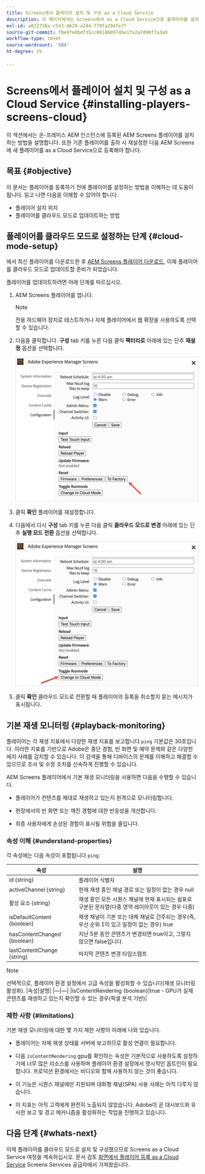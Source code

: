 ```yaml
---
title: Screens에서 플레이어 설치 및 구성 as a Cloud Service
description: 이 페이지에서는 Screens에서 as a Cloud Service으로 플레이어를 설치하고 구성하는 방법에 대해 설명합니다.
exl-id: a022738a-c543-4629-a244-f70fa294fe7f
source-git-commit: f0e9fe0bdf35cc001860974be1fa2a7d90f7a3a9
workflow-type: tm+mt
source-wordcount: '584'
ht-degree: 1%

---
```


# Screens에서 플레이어 설치 및 구성 as a Cloud Service {#installing-players-screens-cloud}

이 섹션에서는 온-프레미스 AEM 인스턴스에 등록된 AEM Screens 플레이어를 설치하는 방법을 설명합니다. 또한 기존 플레이어를 출하 시 재설정한 다음 AEM Screens에 새 플레이어를 as a Cloud Service으로 등록해야 합니다.

## 목표 {#objective}

이 문서는 플레이어를 등록하기 전에 플레이어를 설정하는 방법을 이해하는 데 도움이 됩니다. 읽고 나면 다음을 이해할 수 있어야 합니다.

* 플레이어 설치 위치
* 플레이어를 클라우드 모드로 업데이트하는 방법

## 플레이어를 클라우드 모드로 설정하는 단계 {#cloud-mode-setup}

에서 최신 플레이어를 다운로드한 후 [AEM Screens 플레이어 다운로드](https://download.macromedia.com/screens/), 이제 플레이어를 클라우드 모드로 업데이트할 준비가 되었습니다.

플레이어를 업데이트하려면 아래 단계를 따르십시오.

1. AEM Screens 플레이어를 엽니다.

   >[!NOTE]
   >전용 하드웨어 장치로 테스트하거나 자체 플레이어에서 웹 확장을 사용하도록 선택할 수 있습니다.

1. 다음을 클릭합니다. **구성** tab 키를 누른 다음 클릭 **팩터리로** 아래에 있는 단추 **재설정** 옵션을 선택합니다.

   ![이미지](/help/screens-cloud/assets/player/installplayer-2.png)

1. 클릭 **확인** 플레이어를 재설정합니다.

1. 다음에서 다시 **구성** tab 키를 누른 다음 클릭 **클라우드 모드로 변경** 아래에 있는 단추 **실행 모드 전환** 옵션을 선택합니다.

   ![이미지](/help/screens-cloud/assets/player/installplayer-1.png)

1. 클릭 **확인** 클라우드 모드로 전환할 때 플레이어의 등록을 취소할지 묻는 메시지가 표시됩니다.

## 기본 재생 모니터링 {#playback-monitoring}

플레이어는 각 재생 지표에서 다양한 재생 지표를 보고합니다 `ping` 기본값은 30초입니다. 이러한 지표를 기반으로 Adobe은 중단 경험, 빈 화면 및 예약 문제와 같은 다양한 에지 사례를 감지할 수 있습니다. 이 검색을 통해 디바이스의 문제를 이해하고 해결할 수 있으므로 조사 및 수정 조치를 신속하게 진행할 수 있습니다.

AEM Screens 플레이어에서 기본 재생 모니터링을 사용하면 다음을 수행할 수 있습니다.

* 플레이어가 컨텐츠를 제대로 재생하고 있는지 원격으로 모니터링합니다.

* 현장에서의 빈 화면 또는 깨진 경험에 대한 반응성을 개선합니다.

* 최종 사용자에게 손상된 경험이 표시될 위험을 줄입니다.

### 속성 이해 {#understand-properties}

각 속성에는 다음 속성이 포함됩니다 `ping`:

| 속성 | 설명 |
|---|---|
| id {string} | 플레이어 식별자 |
| activeChannel {string} | 현재 재생 중인 채널 경로 또는 일정이 없는 경우 null |
| 활성 요소 {string} | 재생 중인 모든 시퀀스 채널에 현재 표시되는 쉼표로 구분된 문자열(다중 영역 레이아웃이 있는 경우 다중) |
| isDefaultContent {boolean} | 재생 채널이 기본 또는 대체 채널로 간주되는 경우(즉, 우선 순위 1이 있고 일정이 없는 경우) true |
| hasContentChanged {boolean} | 지난 5분 동안 콘텐츠가 변경되면 true이고, 그렇지 않으면 false입니다. |
| lastContentChange {string} | 마지막 콘텐츠 변경 타임스탬프 |

>[!NOTE]
>선택적으로, 플레이어 환경 설정에서 고급 속성을 활성화할 수 있습니다(재생 모니터링 활성화).
>|속성|설명|
>|—|—|
>|isContentRendering {boolean}|true - GPU가 실제 콘텐츠를 재생하고 있는지 확인할 수 있는 경우(픽셀 분석 기반)|

### 제한 사항 {#limitations}

기본 재생 모니터링에 대한 몇 가지 제한 사항이 아래에 나와 있습니다.

* 플레이어는 자체 재생 상태를 서버에 보고하므로 활성 연결이 필요합니다.

* 다음 `isContentRendering` gpu를 확인하는 속성은 기본적으로 사용하도록 설정하기에 너무 많은 리소스를 사용하며 플레이어 환경 설정에서 명시적인 옵트인이 필요합니다. 프로덕션 환경에서는 비디오와 함께 사용하지 않는 것이 좋습니다.

* 이 기능은 시퀀스 채널에만 지원되며 대화형 채널(SPA) 사용 사례는 아직 다루지 않습니다.

* 이 지표는 아직 고객에게 완전히 노출되지 않았습니다. Adobe이 곧 대시보드와 유사한 보고 및 경고 메커니즘을 활성화하는 작업을 진행하고 있습니다.

## 다음 단계 {#whats-next}

이제 플레이어를 클라우드 모드로 설치 및 구성했으므로 Screens as a Cloud Service 여정을 계속하십시오. 문서 검토 [화면에서 플레이어 등록 as a Cloud Service](/help/screens-cloud/managing-players-registration/registering-players-screens-cloud.md) Screens Services 공급자에서 가져왔습니다.
